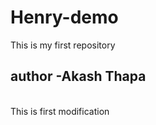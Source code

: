 # Henry-demo
This is my first repository
<br>
<h2>author -Akash Thapa</h2>
<br>
This is first modification 